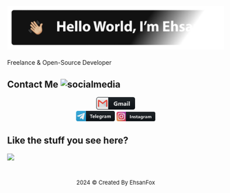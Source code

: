 <div align="center">
<h2>
<img src="https://github.com/EhsanFox/EhsanFox/blob/main/banner.png?raw=true">
</h2>
</div>

Freelance & Open-Source Developer

<h2>Contact Me <img width="50" height="28" src="https://media.giphy.com/media/WUlplcMpOCEmTGBtBW/giphy.gif" alt="socialmedia"></h2>

<div align="center">
<a href="mailto:exxon.me@gmail.com"><img src="https://raw.githubusercontent.com/MikeCodesDotNET/ColoredBadges/master/svg/social/gmail.svg" alt="gmail" width="90"></a><br>
<a href="http://t.me/BoyCode"><img src="https://raw.githubusercontent.com/MikeCodesDotNET/ColoredBadges/master/svg/social/telegram.svg" alt="telegram" width="90"></a>
<a href="http://instagram.com/boycode1"><img src="https://raw.githubusercontent.com/MikeCodesDotNET/ColoredBadges/master/svg/social/instagram.svg" alt="instagram" width="90"></a>
</div>

<h2>Like the stuff you see here?</h2>

<a href="https://www.buymeacoffee.com/BoyCode"><img src="https://img.buymeacoffee.com/button-api/?text=Buy me a coffee&emoji=☕&slug=BoyCode&button_colour=40DCA5&font_colour=ffffff&font_family=Cookie&outline_colour=000000&coffee_colour=FFDD00"></a>

#
<div align="center"><font size="2px;">2024 © Created By EhsanFox</font></div>
